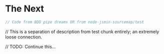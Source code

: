 # The Next

```js
// Code from BDD pipe dreams OR from node-jsmin-sourcemap/test
```

// This is a separation of description from test chunk entirely; an extremely loose connection.

// TODO: Continue this...